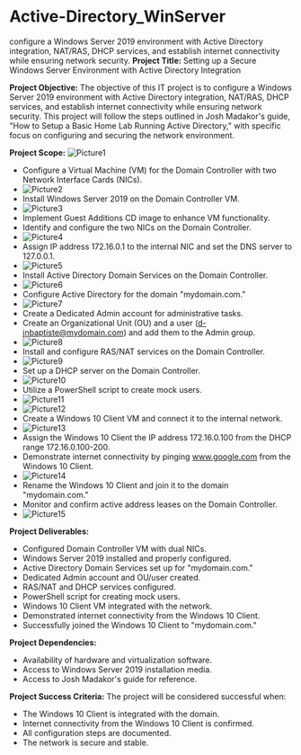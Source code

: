 # Active-Directory_WinServer
 configure a Windows Server 2019 environment with Active Directory integration, NAT/RAS, DHCP services, and establish internet connectivity while ensuring network security. 
 **Project Title:** Setting up a Secure Windows Server Environment with Active Directory Integration

**Project Objective:**
The objective of this IT project is to configure a Windows Server 2019 environment with Active Directory integration, NAT/RAS, DHCP services, and establish internet connectivity while ensuring network security. This project will follow the steps outlined in Josh Madakor's guide, "How to Setup a Basic Home Lab Running Active Directory," with specific focus on configuring and securing the network environment.

**Project Scope:**
![Picture1](https://github.com/jbdjerhy/Active-Directory_WinServer/assets/142699688/3b98aca0-1ad6-41bc-a83f-53f2e39ddef2)

- Configure a Virtual Machine (VM) for the Domain Controller with two Network Interface Cards (NICs).
- ![Picture2](https://github.com/jbdjerhy/Active-Directory_WinServer/assets/142699688/4bd36b18-b9dd-46bf-b56f-3e11b940e6ec)
- Install Windows Server 2019 on the Domain Controller VM.
- ![Picture3](https://github.com/jbdjerhy/Active-Directory_WinServer/assets/142699688/86e2717c-923c-439a-9770-5fcb4508b1d8)
- Implement Guest Additions CD image to enhance VM functionality.
- Identify and configure the two NICs on the Domain Controller.
- ![Picture4](https://github.com/jbdjerhy/Active-Directory_WinServer/assets/142699688/a0e282e8-70c6-4c84-ae46-bdbfef320114)
- Assign IP address 172.16.0.1 to the internal NIC and set the DNS server to 127.0.0.1.
- ![Picture5](https://github.com/jbdjerhy/Active-Directory_WinServer/assets/142699688/a0e05f26-2122-431e-92ac-6a3bc6355576)
- Install Active Directory Domain Services on the Domain Controller.
- ![Picture6](https://github.com/jbdjerhy/Active-Directory_WinServer/assets/142699688/ed1689be-0676-4bdf-bc54-ba7462bf309e)
- Configure Active Directory for the domain "mydomain.com."
- ![Picture7](https://github.com/jbdjerhy/Active-Directory_WinServer/assets/142699688/402a67d6-fe47-48c7-9fba-9d2f1154ec5d)
- Create a Dedicated Admin account for administrative tasks.
- Create an Organizational Unit (OU) and a user (d-jnbaptiste@mydomain.com) and add them to the Admin group.
- ![Picture8](https://github.com/jbdjerhy/Active-Directory_WinServer/assets/142699688/aab185e2-00da-4147-ab47-5551bb8afc8f)
- Install and configure RAS/NAT services on the Domain Controller.
- ![Picture9](https://github.com/jbdjerhy/Active-Directory_WinServer/assets/142699688/35e4c140-1189-4709-b019-5bd9f0511bb7)
- Set up a DHCP server on the Domain Controller.
- ![Picture10](https://github.com/jbdjerhy/Active-Directory_WinServer/assets/142699688/cee1a4bb-f545-4d36-86a3-e536d96219d6)
- Utilize a PowerShell script to create mock users.
- ![Picture11](https://github.com/jbdjerhy/Active-Directory_WinServer/assets/142699688/c2df7634-a0f7-4075-b28b-206062f25357)
- ![Picture12](https://github.com/jbdjerhy/Active-Directory_WinServer/assets/142699688/87f33a5e-e460-48d0-822a-68ac3b7bf8d0)
- Create a Windows 10 Client VM and connect it to the internal network.
- ![Picture13](https://github.com/jbdjerhy/Active-Directory_WinServer/assets/142699688/3015922e-c2a5-4f87-95e1-61b4b97ea050)
- Assign the Windows 10 Client the IP address 172.16.0.100 from the DHCP range 172.16.0.100-200.
- Demonstrate internet connectivity by pinging www.google.com from the Windows 10 Client.
- ![Picture14](https://github.com/jbdjerhy/Active-Directory_WinServer/assets/142699688/f5a9cf7a-4056-437e-9944-f26dd23c0107)
- Rename the Windows 10 Client and join it to the domain "mydomain.com."
- Monitor and confirm active address leases on the Domain Controller.
- ![Picture15](https://github.com/jbdjerhy/Active-Directory_WinServer/assets/142699688/d4a9405a-8fd3-4c72-b2f0-fd911276f770)

**Project Deliverables:**
- Configured Domain Controller VM with dual NICs.
- Windows Server 2019 installed and properly configured.
- Active Directory Domain Services set up for "mydomain.com."
- Dedicated Admin account and OU/user created.
- RAS/NAT and DHCP services configured.
- PowerShell script for creating mock users.
- Windows 10 Client VM integrated with the network.
- Demonstrated internet connectivity from the Windows 10 Client.
- Successfully joined the Windows 10 Client to "mydomain.com."

**Project Dependencies:**
- Availability of hardware and virtualization software.
- Access to Windows Server 2019 installation media.
- Access to Josh Madakor's guide for reference.

**Project Success Criteria:**
The project will be considered successful when:
- The Windows 10 Client is integrated with the domain.
- Internet connectivity from the Windows 10 Client is confirmed.
- All configuration steps are documented.
- The network is secure and stable.


